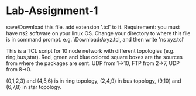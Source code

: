 # Lab-Assignment-1
save/Download this file.
add extension '.tcl' to it.
Requirement: you must have ns2 software on your linux OS. 
Change your directory to where this file is in command prompt. e.g. \Downloads\xyz.tcl,
and then write 'ns xyz.tcl'

This is a TCL script for 10 node network with different topologies (e.g. ring,bus,star).
Red, green and blue colored square boxes are the sources from where the packages are sent.
UDP from 1->10,
FTP from 2->7,
UDP from 8->0.

(0,1,2,3) and (4,5,6) is in ring topology,
(2,4,9) in bus topology,
(9,10) and (6,7,8) in star topology.
